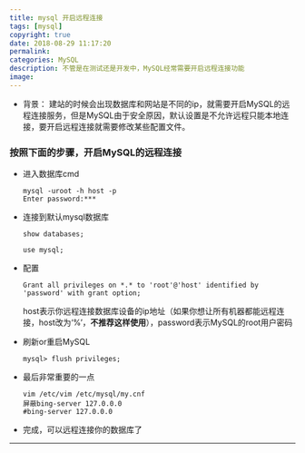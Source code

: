 ```yaml
---
title: mysql 开启远程连接
tags: [mysql]
copyright: true
date: 2018-08-29 11:17:20
permalink:
categories: MySQL
description: 不管是在测试还是开发中，MySQL经常需要开启远程连接功能
image: 
---
```

<p class="description"></p>

<!-- more -->

- 背景： 建站的时候会出现数据库和网站是不同的ip，就需要开启MySQL的远程连接服务，但是MySQL由于安全原因，默认设置是不允许远程只能本地连接，要开启远程连接就需要修改某些配置文件。

### 按照下面的步骤，开启MySQL的远程连接

* 进入数据库cmd

  ```shell
  mysql -uroot -h host -p
  Enter password:***
  ```

* 连接到默认mysql数据库

  ```shell
  show databases;
  
  use mysql;
  ```

* 配置

  ```shell
  Grant all privileges on *.* to 'root'@'host' identified by 'password' with grant option;
  ```

  host表示你远程连接数据库设备的ip地址（如果你想让所有机器都能远程连接，host改为‘%’，**不推荐这样使用**），password表示MySQL的root用户密码

* 刷新or重启MySQL

  ```shell
  mysql> flush privileges;
  ```

* 最后非常重要的一点

  ```shell
  vim /etc/vim /etc/mysql/my.cnf
  屏蔽bing-server 127.0.0.0
  #bing-server 127.0.0.0
  ```

* 完成，可以远程连接你的数据库了

<hr />
